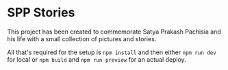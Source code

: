 # SPP Stories

This project has been created to commemorate Satya Prakash Pachisia and his life with a small collection of pictures and stories.

All that's required for the setup is `npm install` and then either `npm run dev` for local or `npm build` and `npm run preview` for an actual deploy.

